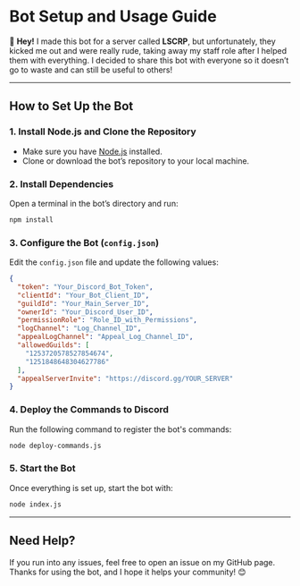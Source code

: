 # **Bot Setup and Usage Guide**  

👋 **Hey!** I made this bot for a server called **LSCRP**, but unfortunately, they kicked me out and were really rude, taking away my staff role after I helped them with everything. I decided to share this bot with everyone so it doesn’t go to waste and can still be useful to others!  

---

## **How to Set Up the Bot**  

### **1. Install Node.js and Clone the Repository**  
- Make sure you have [Node.js](https://nodejs.org/) installed.  
- Clone or download the bot’s repository to your local machine.  

### **2. Install Dependencies**  
Open a terminal in the bot’s directory and run:  
```sh
npm install
```

### **3. Configure the Bot (`config.json`)**  
Edit the `config.json` file and update the following values:  
```json
{
  "token": "Your_Discord_Bot_Token",
  "clientId": "Your_Bot_Client_ID",
  "guildId": "Your_Main_Server_ID",
  "ownerId": "Your_Discord_User_ID",
  "permissionRole": "Role_ID_with_Permissions",
  "logChannel": "Log_Channel_ID",
  "appealLogChannel": "Appeal_Log_Channel_ID",
  "allowedGuilds": [
    "1253720578527854674",
    "1251848648304627786"
  ],
  "appealServerInvite": "https://discord.gg/YOUR_SERVER"
}
```

### **4. Deploy the Commands to Discord**  
Run the following command to register the bot's commands:  
```sh
node deploy-commands.js
```

### **5. Start the Bot**  
Once everything is set up, start the bot with:  
```sh
node index.js
```

---

## **Need Help?**  
If you run into any issues, feel free to open an issue on my GitHub page. Thanks for using the bot, and I hope it helps your community! 😊
